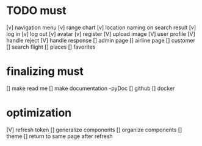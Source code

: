 # TODO must  

[v] navigation menu
[v] range chart
[v] location naming on search result
[v] log in
[v] log out
[v] avatar
[v] register
[V] upload image
[V] user profile
[V] handle reject
[V] handle response
[] admin page
[] airline page
[] customer
[] search flight
[] places
[] favorites


# finalizing must  
[] make read me
[] make documentation -pyDoc
[] github
[] docker

# optimization  
[V] refresh token
[] generalize components
[] organize components
[] theme
[] return to same page after refresh
